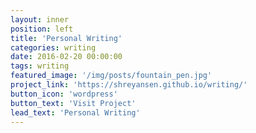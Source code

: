```yaml
---
layout: inner
position: left
title: 'Personal Writing'
categories: writing
date: 2016-02-20 00:00:00
tags: writing
featured_image: '/img/posts/fountain_pen.jpg'
project_link: 'https://shreyansen.github.io/writing/'
button_icon: 'wordpress'
button_text: 'Visit Project'
lead_text: 'Personal Writing'
---
```


